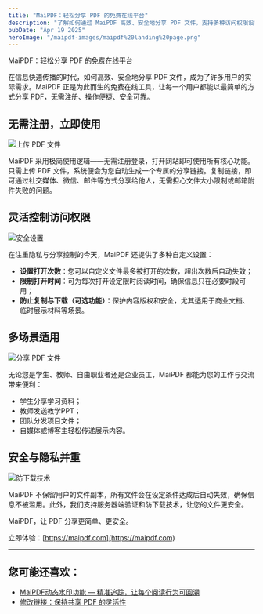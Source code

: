 ```yaml
---
title: "MaiPDF：轻松分享 PDF 的免费在线平台"
description: "了解如何通过 MaiPDF 高效、安全地分享 PDF 文件，支持多种访问权限设置，适用于多场景。"
pubDate: "Apr 19 2025"
heroImage: "/maipdf-images/maipdf%20landing%20page.png"
---
```


MaiPDF：轻松分享 PDF 的免费在线平台

在信息快速传播的时代，如何高效、安全地分享 PDF 文件，成为了许多用户的实际需求。MaiPDF 正是为此而生的免费在线工具，让每一个用户都能以最简单的方式分享 PDF，无需注册、操作便捷、安全可靠。

## 无需注册，立即使用

![上传 PDF 文件](/maipdf-images/upload%20section.png)

MaiPDF 采用极简使用逻辑——无需注册登录，打开网站即可使用所有核心功能。只需上传 PDF 文件，系统便会为您自动生成一个专属的分享链接。复制链接，即可通过社交媒体、微信、邮件等方式分享给他人，无需担心文件大小限制或邮箱附件失败的问题。

## 灵活控制访问权限

![安全设置](/maipdf-images/security%20setting.png)

在注重隐私与分享控制的今天，MaiPDF 还提供了多种自定义设置：

- **设置打开次数**：您可以自定义文件最多被打开的次数，超出次数后自动失效；
- **限制打开时间**：可为每次打开设定限时阅读时间，确保信息只在必要时段可用；
- **防止复制与下载（可选功能）**：保护内容版权和安全，尤其适用于商业文档、临时展示材料等场景。

## 多场景适用

![分享 PDF 文件](/maipdf-images/share%20pdf%20wordwide.png)

无论您是学生、教师、自由职业者还是企业员工，MaiPDF 都能为您的工作与交流带来便利：

- 学生分享学习资料；
- 教师发送教学PPT；
- 团队分发项目文件；
- 自媒体或博客主轻松传递展示内容。

## 安全与隐私并重

![防下载技术](/maipdf-images/pdf%20icon%20of%20no%20printing%20no%20downloading.png)

MaiPDF 不保留用户的文件副本，所有文件会在设定条件达成后自动失效，确保信息不被滥用。此外，我们支持服务器端验证和防下载技术，让您的文件更安全。

MaiPDF，让 PDF 分享更简单、更安全。

立即体验：[https://maipdf.com](https://maipdf.com)

---

## 您可能还喜欢：

- [MaiPDF动态水印功能 — 精准追踪，让每个阅读行为可回溯](/blog/cn/dynamic-watermarks-on-pdf-cn/)
- [修改链接：保持共享 PDF 的灵活性](/blog/cn/modify-link/)